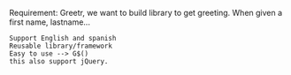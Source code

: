 Requirement:
	Greetr, we want to build library to get greeting. 
	When given a first name, lastname...

	Support English and spanish
	Reusable library/framework
	Easy to use --> G$()
	this also support jQuery. 